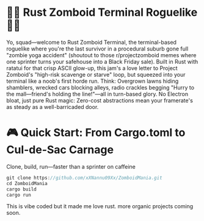 # 🧟‍♂️ Rust Zomboid Terminal Roguelike 🧟‍♂️

Yo, squad—welcome to Rust Zomboid Terminal, the terminal-based roguelike where you're the last survivor in a procedural suburb gone full "zombie yoga accident" (shoutout to those r/projectzomboid memes where one sprinter turns your safehouse into a Black Friday sale). Built in Rust with ratatui for that crisp ASCII glow-up, this jam's a love letter to Project Zomboid's "high-risk scavenge or starve" loop, but squeezed into your terminal like a noob's first horde run. Think: Overgrown lawns hiding shamblers, wrecked cars blocking alleys, radio crackles begging "Hurry to the mall—friend's holding the line!"—all in turn-based glory. No Electron bloat, just pure Rust magic: Zero-cost abstractions mean your framerate's as steady as a well-barricaded door.

# 🎮 Quick Start: From Cargo.toml to Cul-de-Sac Carnage

Clone, build, run—faster than a sprinter on caffeine
```rust
git clone https://github.com/xXNannu09Xx/ZomboidMania.git
cd ZomboidMania
cargo build
cargo run 
```

This is vibe coded but it made me love rust. more organic projects coming soon.

